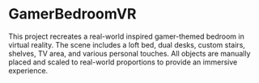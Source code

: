 # GamerBedroomVR
This project recreates a real-world inspired gamer-themed bedroom in virtual reality. The scene includes a loft bed, dual desks, custom stairs, shelves, TV area, and various personal touches. All objects are manually placed and scaled to real-world proportions to provide an immersive experience.
